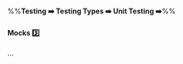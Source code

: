 <link rel="stylesheet" href="{{baseUrl}}/css/textbook.css">

<div class="website-content">

%%**Testing :arrow_right: Testing Types :arrow_right: Unit Testing :arrow_right:**%%

#### Mocks :three:

<div id="main">

...

</div>
</div>
